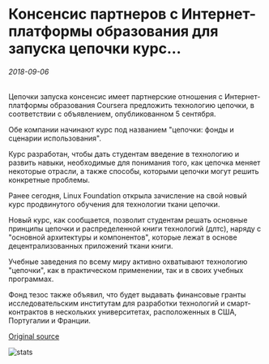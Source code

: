 # Консенсис партнеров с Интернет-платформы образования для запуска цепочки курс...

###### 2018-09-06

Цепочки запуска консенсис имеет партнерские отношения с Интернет-платформы образования Coursera предложить технологию цепочки, в соответствии с объявлением, опубликованном 5 сентября.

Обе компании начинают курс под названием "цепочки: фонды и сценарии использования".

Курс разработан, чтобы дать студентам введение в технологию и развить навыки, необходимые для понимания того, как цепочка меняет некоторые отрасли, а также способы, которыми цепочки могут решить конкретные проблемы.

Ранее сегодня, Linux Foundation открыла зачисление на свой новый курс продвинутого обучения для технологии ткани цепочки.

Новый курс, как сообщается, позволит студентам решать основные принципы цепочки и распределенной книги технологий (длтс), наряду с "основной архитектуры и компонентов", которые лежат в основе децентрализованных приложений ткани книги.

Учебные заведения по всему миру активно охватывают технологию "цепочки", как в практическом применении, так и в своих учебных программах.

Фонд тезос также объявил, что будет выдавать финансовые гранты исследовательским институтам для разработки технологий и смарт-контрактов в нескольких университетах, расположенных в США, Португалии и Франции.

[Original source](https://cointelegraph.com/news/consensys-partners-with-online-education-platform-to-launch-blockchain-course)

![stats](https://c.statcounter.com/11760860/0/a89fa40b/1/ "stats")
